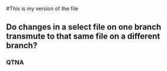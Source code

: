 #This is my version of the file

## Do changes in a select file on one branch transmute to that same file on a different branch?

### QTNA
